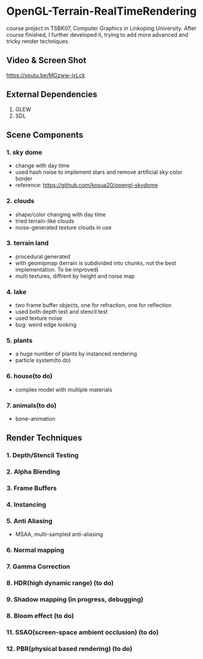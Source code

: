 # OpenGL-Terrain-RealTimeRendering
course project in TSBK07, Computer Graphics in Linkoping University. After course finished, I further developed it, trying to add more advanced and tricky render techniques.

## Video & Screen Shot

https://youtu.be/MGzww-jvLck

## External Dependencies

1. GLEW
2. SDL

## Scene Components

### 1. sky dome
* change with day time
* used hash noise to implement stars and remove artificial sky color border
* reference: https://github.com/kosua20/opengl-skydome

### 2. clouds
* shape/color changing with day time
* tried terrain-like clouds
* noise-generated texture clouds in use

### 3. terrain land
* procedural generated
* with geomipmap (terrain is subdivided into chunks, not the best implementation. To be improved)
* multi textures, diffrent by height and noise map

### 4. lake
* two frame buffer objects, one for refraction, one for reflection
* used both depth test and stencil test
* used texture noise
* bug: weird edge looking

### 5. plants
* a huge number of plants by instanced rendering
* particle system(to do)

### 6. house(to do)
* complex model with multiple materials

### 7. animals(to do)
* bone-animation

## Render Techniques

### 1. Depth/Stencil Testing

### 2. Alpha Blending

### 3. Frame Buffers

### 4. Instancing

### 5. Anti Aliasing
* MSAA, multi-sampled anti-aliasing

### 6. Normal mapping

### 7. Gamma Correction

### 8. HDR(high dynamic range) (to do)

### 9. Shadow mapping (in progress, debugging)

### 8. Bloom effect (to do)

### 11. SSAO(screen-space ambient occlusion) (to do)

### 12. PBR(physical based rendering) (to do)
